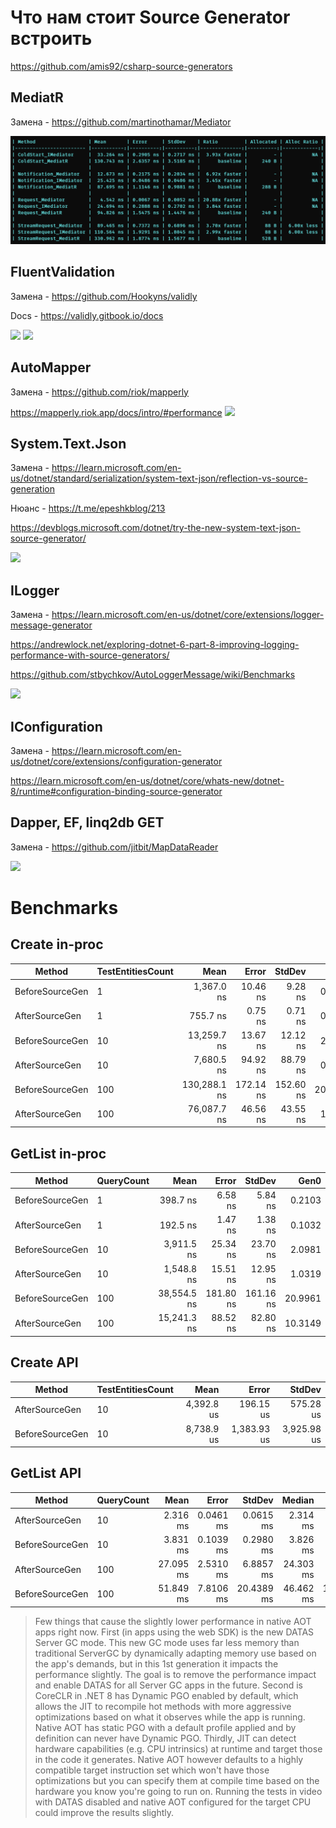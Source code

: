 # Что нам стоит Source Generator встроить

https://github.com/amis92/csharp-source-generators

## MediatR

Замена - https://github.com/martinothamar/Mediator

![](https://github.com/martinothamar/Mediator/blob/main/img/benchmarks.png?raw=true)

## FluentValidation

Замена - https://github.com/Hookyns/validly

Docs - https://validly.gitbook.io/docs

![](https://validly.gitbook.io/~gitbook/image?url=https%3A%2F%2F4231388055-files.gitbook.io%2F%7E%2Ffiles%2Fv0%2Fb%2Fgitbook-x-prod.appspot.com%2Fo%2Fspaces%252Fsrj2ue2EzleR5DCq3FJb%252Fuploads%252FoLTBUAF9y1sHTwVudhlY%252Fimage.png%3Falt%3Dmedia%26token%3D7175cf89-0c82-4c20-80ab-448fad1e1a67&width=768&dpr=4&quality=100&sign=57989cd&sv=2)
![](https://validly.gitbook.io/~gitbook/image?url=https%3A%2F%2F4231388055-files.gitbook.io%2F%7E%2Ffiles%2Fv0%2Fb%2Fgitbook-x-prod.appspot.com%2Fo%2Fspaces%252Fsrj2ue2EzleR5DCq3FJb%252Fuploads%252FLfVAUVqPZGkQogWw3GfJ%252Fimage.png%3Falt%3Dmedia%26token%3D9c30a0aa-7b3f-4caa-ad38-58161ba38556&width=768&dpr=4&quality=100&sign=f0699630&sv=2)

## AutoMapper

Замена - https://github.com/riok/mapperly

https://mapperly.riok.app/docs/intro/#performance
![](https://habrastorage.org/webt/fw/id/bp/fwidbptyj6k0oqmtsfejpuahp_a.png)

## System.Text.Json

Замена - https://learn.microsoft.com/en-us/dotnet/standard/serialization/system-text-json/reflection-vs-source-generation

Нюанс - https://t.me/epeshkblog/213

https://devblogs.microsoft.com/dotnet/try-the-new-system-text-json-source-generator/

![](https://habrastorage.org/webt/bh/r0/jr/bhr0jrclhujcft2k8t19lmvqd1i.png)

## ILogger

Замена - https://learn.microsoft.com/en-us/dotnet/core/extensions/logger-message-generator

https://andrewlock.net/exploring-dotnet-6-part-8-improving-logging-performance-with-source-generators/

https://github.com/stbychkov/AutoLoggerMessage/wiki/Benchmarks

![](https://habrastorage.org/webt/xq/hn/p1/xqhnp1mwgks7kucfcfzi58dwfxs.png)

## IConfiguration

Замена - https://learn.microsoft.com/en-us/dotnet/core/extensions/configuration-generator

https://learn.microsoft.com/en-us/dotnet/core/whats-new/dotnet-8/runtime#configuration-binding-source-generator

## Dapper, EF, linq2db GET

Замена - https://github.com/jitbit/MapDataReader

![](https://habrastorage.org/webt/9d/8j/vi/9d8jvidms1buyqnjvgrz0jr51ha.png)

# Benchmarks

## Create in-proc

| Method          | TestEntitiesCount |         Mean |     Error |    StdDev |    Gen0 | Allocated |
|-----------------|-------------------|-------------:|----------:|----------:|--------:|----------:|
| BeforeSourceGen | 1                 |   1,367.0 ns |  10.46 ns |   9.28 ns |  0.2098 |    1320 B |
| AfterSourceGen  | 1                 |     755.7 ns |   0.75 ns |   0.71 ns |  0.0162 |     104 B |
| BeforeSourceGen | 10                |  13,259.7 ns |  13.67 ns |  12.12 ns |  2.0905 |   13200 B |
| AfterSourceGen  | 10                |   7,680.5 ns |  94.92 ns |  88.79 ns |  0.1602 |    1040 B |
| BeforeSourceGen | 100               | 130,288.1 ns | 172.14 ns | 152.60 ns | 20.9961 |  132001 B |
| AfterSourceGen  | 100               |  76,087.7 ns |  46.56 ns |  43.55 ns |  1.5869 |   10400 B |

## GetList in-proc
| Method          | QueryCount |        Mean |     Error |    StdDev |    Gen0 |   Gen1 | Allocated |
|-----------------|------------|------------:|----------:|----------:|--------:|-------:|----------:|
| BeforeSourceGen | 1          |    398.7 ns |   6.58 ns |   5.84 ns |  0.2103 |      - |    1320 B |
| AfterSourceGen  | 1          |    192.5 ns |   1.47 ns |   1.38 ns |  0.1032 |      - |     648 B |
| BeforeSourceGen | 10         |  3,911.5 ns |  25.34 ns |  23.70 ns |  2.0981 | 0.0076 |   13200 B |
| AfterSourceGen  | 10         |  1,548.8 ns |  15.51 ns |  12.95 ns |  1.0319 | 0.0019 |    6480 B |
| BeforeSourceGen | 100        | 38,554.5 ns | 181.80 ns | 161.16 ns | 20.9961 | 0.0610 |  132000 B |
| AfterSourceGen  | 100        | 15,241.3 ns |  88.52 ns |  82.80 ns | 10.3149 |      - |   64800 B |

## Create API

| Method          | TestEntitiesCount |       Mean |       Error |      StdDev |
|-----------------|-------------------|-----------:|------------:|------------:|
| AfterSourceGen  | 10                | 4,392.8 us |   196.15 us |   575.28 us |
| BeforeSourceGen | 10                | 8,738.9 us | 1,383.93 us | 3,925.98 us |


## GetList API

| Method          | QueryCount |      Mean |     Error |     StdDev |    Median |        P95 |
|-----------------|------------|----------:|----------:|-----------:|----------:|-----------:|
| AfterSourceGen  | 10         |  2.316 ms | 0.0461 ms |  0.0615 ms |  2.314 ms |   2.389 ms |
| BeforeSourceGen | 10         |  3.831 ms | 0.1039 ms |  0.2980 ms |  3.826 ms |   4.431 ms |
| AfterSourceGen  | 100        | 27.095 ms | 2.5310 ms |  6.8857 ms | 24.303 ms |  42.186 ms |
| BeforeSourceGen | 100        | 51.849 ms | 7.8106 ms | 20.4389 ms | 46.462 ms | 120.946 ms |

> Few things that cause the slightly lower performance in native AOT apps right now. First (in apps using the web SDK) is the new DATAS Server GC mode. This new GC mode uses far less memory than traditional ServerGC by dynamically adapting memory use based on the app's demands, but in this 1st generation it impacts the performance slightly. The goal is to remove the performance impact and enable DATAS for all Server GC apps in the future.
Second is CoreCLR in .NET 8 has Dynamic PGO enabled by default, which allows the JIT to recompile hot methods with more aggressive optimizations based on what it observes while the app is running. Native AOT has static PGO with a default profile applied and by definition can never have Dynamic PGO.
Thirdly, JIT can detect hardware capabilities (e.g. CPU intrinsics) at runtime and target those in the code it generates. Native AOT however defaults to a highly compatible target instruction set which won't have those optimizations but you can specify them at compile time based on the hardware you know you're going to run on.
Running the tests in video with DATAS disabled and native AOT configured for the target CPU could improve the results slightly.
